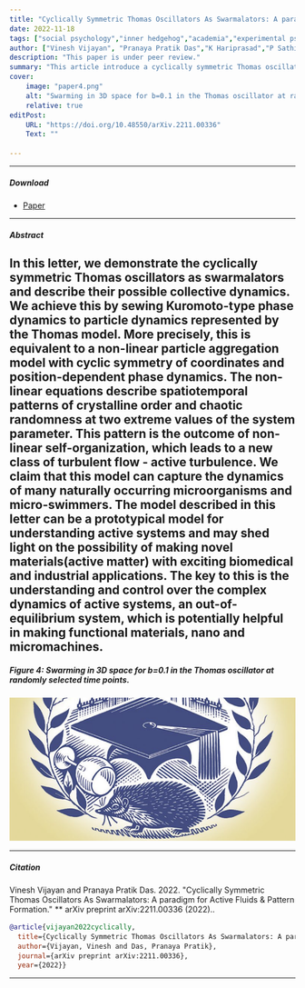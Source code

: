 ```yaml
---
title: "Cyclically Symmetric Thomas Oscillators As Swarmalators: A paradigm for Active Fluids \& Pattern Formation" 
date: 2022-11-18
tags: ["social psychology","inner hedgehog","academia","experimental psychology","invasive thoughts"]
author: ["Vinesh Vijayan", "Pranaya Pratik Das","K Hariprasad","P Sathish Kumar"]
description: "This paper is under peer review." 
summary: "This article introduce a cyclically symmetric Thomas oscillator model coupled with Kuramoto‑type phase dynamics—dubbed “swarmalators”—that self‑organise into both crystalline and chaotic spatiotemporal patterns, offering a versatile paradigm for active fluids and pattern formation in active matter systems." 
cover:
    image: "paper4.png"
    alt: "Swarming in 3D space for b=0.1 in the Thomas oscillator at randomly selected time points."
    relative: true
editPost:
    URL: "https://doi.org/10.48550/arXiv.2211.00336"
    Text: ""

---
```


---

##### Download

+ [Paper](paper4.pdf)

---

##### Abstract

In this letter, we demonstrate the cyclically symmetric Thomas oscillators as swarmalators and describe their possible collective dynamics. We achieve this by sewing Kuromoto-type phase dynamics to particle dynamics represented by the Thomas model. More precisely, this is equivalent to a non-linear particle aggregation model with cyclic symmetry of coordinates and position-dependent phase dynamics. The non-linear equations describe spatiotemporal patterns of crystalline order and chaotic randomness at two extreme values of the system parameter. This pattern is the outcome of non-linear self-organization, which leads to a new class of turbulent flow - active turbulence. We claim that this model can capture the dynamics of many naturally occurring microorganisms and micro-swimmers. The model described in this letter can be a prototypical model for understanding active systems and may shed light on the possibility of making novel materials(active matter) with exciting biomedical and industrial applications. The key to this is the understanding and control over the complex dynamics of active systems, an out-of-equilibrium system, which is potentially helpful in making functional materials, nano and micromachines. 
---

##### Figure 4: Swarming in 3D space for b=0.1 in the Thomas oscillator at randomly selected time points.

![](paper4.png)

---


##### Citation

Vinesh Vijayan and Pranaya Pratik Das. 2022. "Cyclically Symmetric Thomas Oscillators As Swarmalators: A paradigm for Active Fluids \& Pattern Formation." ** arXiv preprint arXiv:2211.00336 (2022)..

```BibTeX
@article{vijayan2022cyclically,
  title={Cyclically Symmetric Thomas Oscillators As Swarmalators: A paradigm for Active Fluids \& Pattern Formation},
  author={Vijayan, Vinesh and Das, Pranaya Pratik},
  journal={arXiv preprint arXiv:2211.00336},
  year={2022}}
```

---
